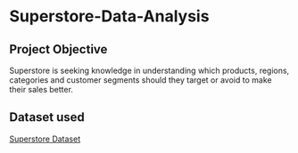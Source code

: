 # Superstore-Data-Analysis

## Project Objective
Superstore is seeking knowledge in understanding which products, regions, categories and customer segments should they target or avoid to make their sales better.

## Dataset used
<a href="https://github.com/ssuunn31/Superstore_Sales-Data-Analysis/blob/main/cleaned_data2.csv">Superstore Dataset</a>
